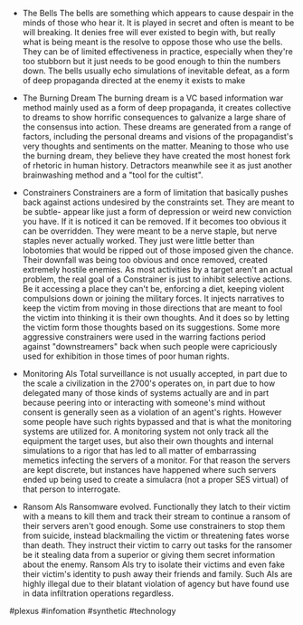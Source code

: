 
- The Bells
The bells are something which appears to cause despair in the minds of those who hear it.  It is played in secret and often is meant to be will breaking.  It denies free will ever existed to begin with, but really what is being meant is the resolve to oppose those who use the bells.  They can be of limited effectiveness in practice, especially when they're too stubborn but it just needs to be good enough to thin the numbers down.  The bells usually echo simulations of inevitable defeat, as a form of deep propaganda directed at the enemy it exists to make 

- The Burning Dream
The burning dream is a VC based information war method mainly used as a form of deep propaganda, it creates collective to dreams to show horrific consequences to galvanize a large share of the consensus into action.  These dreams are generated from a range of factors, including the personal dreams and visions of the propagandist's very thoughts and sentiments on the matter.  Meaning to those who use the burning dream, they believe they have created the most honest fork of rhetoric in human history.  Detractors meanwhile see it as just another brainwashing method and a "tool for the cultist".

- Constrainers
Constrainers are a form of limitation that basically pushes back against actions undesired by the constraints set.  They are meant to be subtle- appear like just a form of depression or weird new conviction you have.  If it is noticed it can be removed.  If it becomes too obvious it can be overridden.  They were meant to be a nerve staple, but nerve staples never actually worked.  They just were little better than lobotomies that would be ripped out of those imposed given the chance.  Their downfall was being too obvious and once removed, created extremely hostile enemies.  As most activities by a target aren't an actual problem, the real goal of a Constrainer is just to inhibit selective actions.  Be it accessing a place they can't be, enforcing a diet, keeping violent compulsions down or joining the military forces.  It injects narratives to keep the victim from moving in those directions that are meant to fool the victim into thinking it is their own thoughts.  And it does so by letting the victim form those thoughts based on its suggestions.  Some more aggressive constrainers were used in the warring factions period against "downstreamers" back when such people were capriciously used for exhibition in those times of poor human rights.  

- Monitoring AIs
Total surveillance is not usually accepted, in part due to the scale a civilization in the 2700's operates on, in part due to how delegated many of those kinds of systems actually are and in part because peering into or interacting with someone's mind without consent is generally seen as a violation of an agent's rights.  However some people have such rights bypassed and that is what the monitoring systems are utilized for.  A monitoring system not only track all the equipment the target uses, but also their own thoughts and internal simulations to a rigor that has led to all matter of embarrassing memetics infecting the servers of a monitor.  For that reason the servers are kept discrete, but instances have happened where such servers ended up being used to create a simulacra (not a proper SES virtual) of that person to interrogate.  

- Ransom AIs
Ransomware evolved.  Functionally they latch to their victim with a means to kill them and track their stream to continue a ransom of their servers aren't good enough.  Some use constrainers to stop them from suicide, instead blackmailing the victim or threatening fates worse than death.  They instruct their victim to carry out tasks for the ransomer be it stealing data from a superior or giving them secret information about the enemy.  Ransom AIs try to isolate their victims and even fake their victim's identity to push away their friends and family.  Such AIs are highly illegal due to their blatant violation of agency but have found use in data infiltration operations regardless.  

#plexus 
#infomation
#synthetic 
#technology 